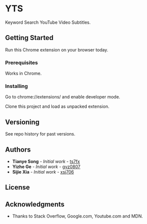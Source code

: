 # YTS

Keyword Search YouTube Video Subtitles.

## Getting Started

Run this Chrome extension on your browser today.

### Prerequisites
Works in Chrome.

### Installing

Go to chrome://extensions/ and enable developer mode.

Clone this project and load as unpacked extension.

## Versioning

See repo history for past versions.

## Authors

* **Tianye Song** - *Initial work* - [ts7fx](https://github.com/ts7fx)
* **Yizhe Ge** - *Initial work* - [gyz0807](https://github.com/gyz0807)
* **Sijie Xia** - *Initial work* - [xsj706](https://github.com/xsj706)

## License

## Acknowledgments

* Thanks to Stack Overflow, Google.com, Youtube.com and MDN.
